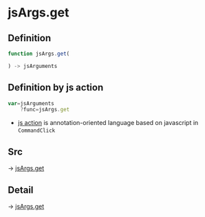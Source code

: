 # jsArgs.get

## Definition

```js.js
function jsArgs.get(

) -> jsArguments
```


## Definition by js action

```js.js
var=jsArguments
	?func=jsArgs.get

```

- [js action](#) is annotation-oriented language based on javascript in `CommandClick`



## Src

-> [jsArgs.get](https://github.com/puutaro/CommandClick/blob/master/app/src/main/java/com/puutaro/commandclick/fragment_lib/terminal_fragment/js_interface/JsArgs.kt#L14)

## Detail

-> [jsArgs.get](https://github.com/puutaro/CommandClick/blob/master/md/developer/js_interface/details/JsArgs/get.md)

